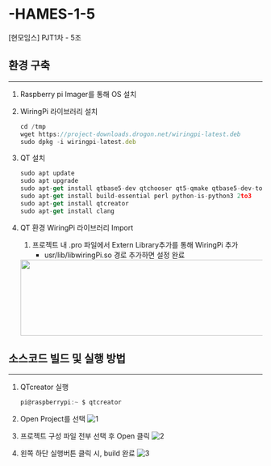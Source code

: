 # -HAMES-1-5
[현모임스] PJT1차 - 5조

## 환경 구축

---

1. Raspberry pi Imager를 통해 OS 설치
2. WiringPi 라이브러리 설치
    
    ```jsx
    cd /tmp
    wget https://project-downloads.drogon.net/wiringpi-latest.deb
    sudo dpkg -i wiringpi-latest.deb
    ```
    
3. QT 설치
    
    ```jsx
    sudo apt update
    sudo apt upgrade
    sudo apt-get install qtbase5-dev qtchooser qt5-qmake qtbase5-dev-tools
    sudo apt-get install build-essential perl python-is-python3 2to3
    sudo apt-get install qtcreator
    sudo apt-get install clang
    ```
    
4. QT 환경 WiringPi 라이브러리 Import
    1. 프로젝트 내 .pro 파일에서 Extern Library추가를 통해 WiringPi 추가
        - usr/lib/libwiringPi.so 경로 추가하면 설정 완료
      <img src="https://github.com/JINK004/HAMES_1_5/assets/87352996/59ee36f1-862a-4d1b-8921-0d4060656739.png" width="500" height="150"/>



## 소스코드 빌드 및 실행 방법

---

1. QTcreator 실행
    
    ```jsx
    pi@raspberrypi:~ $ qtcreator
    ```
    
2. Open Project를 선택
    ![1](https://github.com/JINK004/HAMES_1_5/assets/87352996/596079f4-9793-4a50-b312-d0ec0e9369fe)

    
3. 프로젝트 구성 파일 전부 선택 후 Open 클릭
    ![2](https://github.com/JINK004/HAMES_1_5/assets/87352996/79643711-de7d-4807-a9c2-f184779d3b69)

    
4. 왼쪽 하단 실행버튼 클릭 시, build 완료
    ![3](https://github.com/JINK004/HAMES_1_5/assets/87352996/4dac774a-428f-4de4-8e34-1c3809a46f31)
